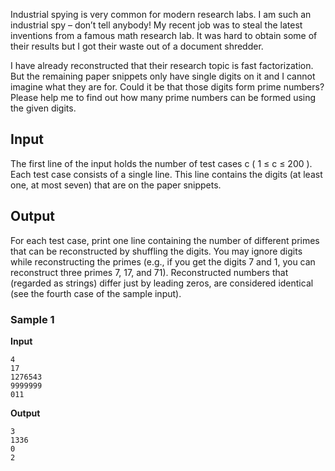 Industrial spying is very common for modern research labs. I
am such an industrial spy – don’t tell anybody! My recent job
was to steal the latest inventions from a famous math research
lab. It was hard to obtain some of their results but I got
their waste out of a document shredder.

I have already reconstructed that their research topic is
fast factorization. But the remaining paper snippets only have
single digits on it and I cannot imagine what they are for.
Could it be that those digits form prime numbers? Please help
me to find out how many prime numbers can be formed using the
given digits.

## Input
The first line of the input holds the number of test cases c ( 1 ≤ c ≤ 200 ). Each test case
consists of a single line. This line contains the digits (at
least one, at most seven) that are on the paper snippets.

## Output
For each test case, print one line containing the number of
different primes that can be reconstructed by shuffling the
digits. You may ignore digits while reconstructing the primes
(e.g., if you get the digits 7 and 1, you can reconstruct three
primes 7, 17, and 71). Reconstructed numbers that (regarded as
strings) differ just by leading zeros, are considered identical
(see the fourth case of the sample input).

### Sample 1
**Input**
```text
4
17
1276543
9999999
011
```
**Output**
```text
3
1336
0
2
```
